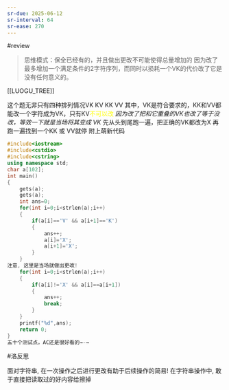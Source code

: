 ```yaml
---
sr-due: 2025-06-12
sr-interval: 64
sr-ease: 270
---
```


#review 

>思维模式：保全已经有的，并且做出更改不可能使得总量增加的
>因为改了最多增加一个满足条件的2字符序列，而同时以损耗一个VK的代价改了它是没有任何意义的。

[[LUOGU_TREE]]

这个题无非只有四种排列情况VK KV KK VV
其中，VK是符合要求的，KK和VV都能改一个字符成为VK，只有KV<font color="#ffff00">不可以改</font>
*因为改了把和它重叠的VK也改了等于没改，等效一下就是当场将其变成 VK*
先从头到尾跑一遍，把正确的VK都改为X
再跑一遍找到一个KK 或 VV就停
附上萌新代码

```cpp
#include<iostream>
#include<cstdio>
#include<cstring>
using namespace std;
char a[102];
int main()
{
    gets(a);
    gets(a);
    int ans=0;
    for(int i=0;i<strlen(a);i++)
    {
        if(a[i]=='V' && a[i+1]=='K')
        {
            ans++;
            a[i]='X';
            a[i+1]='X';
        }
    }
注意, 这里是当场就做出更改!
    for(int i=0;i<strlen(a);i++)
    {
        if(a[i]!='X' && a[i]==a[i+1])
        {
            ans++;
            break;
        }
    }
    printf("%d",ans);
    return 0;
}
五十个测试点，AC还是很好看的→-→
```

#洛反思 

面对字符串, 在一次操作之后进行更改有助于后续操作的简易!
在字符串操作中, 敢于直接把读取过的好内容给擦掉